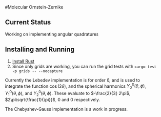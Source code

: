 #Molecular Ornstein-Zernike

## Current Status
Working on implementing angular quadratures

## Installing and Running
1. [Install Rust](https://www.rust-lang.org/tools/install)
2. Since only grids are working, you can run the grid tests with `cargo test -p grids -- --nocapture`

Currently the Lebedev implementation is for order 6, and is used to integrate the function $\cos(2\theta)$, and the spherical harmonics $Y_0^0(\theta, \phi)$, $Y_1^0(\theta, \phi)$, and $Y_2^0(\theta, \phi)$. These evaluate to $-\frac{2}{3} 2\pi$, $2\pi\sqrt{\frac{1}{\pi}}$, $0$ and $0$ respectively.

The Chebyshev-Gauss implementation is a work in progress.